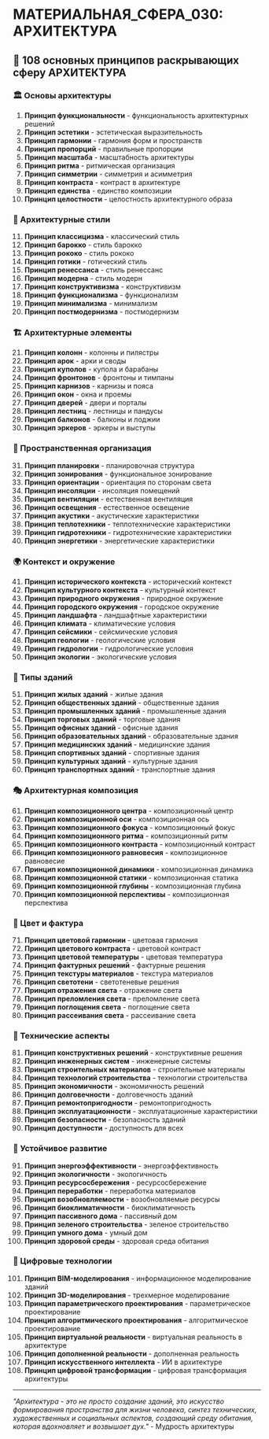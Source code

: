 # МАТЕРИАЛЬНАЯ_СФЕРА_030: АРХИТЕКТУРА

## 🌟 108 основных принципов раскрывающих сферу АРХИТЕКТУРА

### 🏛️ Основы архитектуры

1. **Принцип функциональности** - функциональность архитектурных решений
2. **Принцип эстетики** - эстетическая выразительность
3. **Принцип гармонии** - гармония форм и пространств
4. **Принцип пропорций** - правильные пропорции
5. **Принцип масштаба** - масштабность архитектуры
6. **Принцип ритма** - ритмическая организация
7. **Принцип симметрии** - симметрия и асимметрия
8. **Принцип контраста** - контраст в архитектуре
9. **Принцип единства** - единство композиции
10. **Принцип целостности** - целостность архитектурного образа

### 🎨 Архитектурные стили

11. **Принцип классицизма** - классический стиль
12. **Принцип барокко** - стиль барокко
13. **Принцип рококо** - стиль рококо
14. **Принцип готики** - готический стиль
15. **Принцип ренессанса** - стиль ренессанс
16. **Принцип модерна** - стиль модерн
17. **Принцип конструктивизма** - конструктивизм
18. **Принцип функционализма** - функционализм
19. **Принцип минимализма** - минимализм
20. **Принцип постмодернизма** - постмодернизм

### 🏗️ Архитектурные элементы

21. **Принцип колонн** - колонны и пилястры
22. **Принцип арок** - арки и своды
23. **Принцип куполов** - купола и барабаны
24. **Принцип фронтонов** - фронтоны и тимпаны
25. **Принцип карнизов** - карнизы и пояса
26. **Принцип окон** - окна и проемы
27. **Принцип дверей** - двери и порталы
28. **Принцип лестниц** - лестницы и пандусы
29. **Принцип балконов** - балконы и лоджии
30. **Принцип эркеров** - эркеры и выступы

### 📐 Пространственная организация

31. **Принцип планировки** - планировочная структура
32. **Принцип зонирования** - функциональное зонирование
33. **Принцип ориентации** - ориентация по сторонам света
34. **Принцип инсоляции** - инсоляция помещений
35. **Принцип вентиляции** - естественная вентиляция
36. **Принцип освещения** - естественное освещение
37. **Принцип акустики** - акустические характеристики
38. **Принцип теплотехники** - теплотехнические характеристики
39. **Принцип гидротехники** - гидротехнические характеристики
40. **Принцип энергетики** - энергетические характеристики

### 🌍 Контекст и окружение

41. **Принцип исторического контекста** - исторический контекст
42. **Принцип культурного контекста** - культурный контекст
43. **Принцип природного окружения** - природное окружение
44. **Принцип городского окружения** - городское окружение
45. **Принцип ландшафта** - ландшафтные характеристики
46. **Принцип климата** - климатические условия
47. **Принцип сейсмики** - сейсмические условия
48. **Принцип геологии** - геологические условия
49. **Принцип гидрологии** - гидрологические условия
50. **Принцип экологии** - экологические условия

### 🏢 Типы зданий

51. **Принцип жилых зданий** - жилые здания
52. **Принцип общественных зданий** - общественные здания
53. **Принцип промышленных зданий** - промышленные здания
54. **Принцип торговых зданий** - торговые здания
55. **Принцип офисных зданий** - офисные здания
56. **Принцип образовательных зданий** - образовательные здания
57. **Принцип медицинских зданий** - медицинские здания
58. **Принцип спортивных зданий** - спортивные здания
59. **Принцип культурных зданий** - культурные здания
60. **Принцип транспортных зданий** - транспортные здания

### 🎭 Архитектурная композиция

61. **Принцип композиционного центра** - композиционный центр
62. **Принцип композиционной оси** - композиционная ось
63. **Принцип композиционного фокуса** - композиционный фокус
64. **Принцип композиционного ритма** - композиционный ритм
65. **Принцип композиционного контраста** - композиционный контраст
66. **Принцип композиционного равновесия** - композиционное равновесие
67. **Принцип композиционной динамики** - композиционная динамика
68. **Принцип композиционной статики** - композиционная статика
69. **Принцип композиционной глубины** - композиционная глубина
70. **Принцип композиционной перспективы** - композиционная перспектива

### 🌈 Цвет и фактура

71. **Принцип цветовой гармонии** - цветовая гармония
72. **Принцип цветового контраста** - цветовой контраст
73. **Принцип цветовой температуры** - цветовая температура
74. **Принцип фактурных решений** - фактурные решения
75. **Принцип текстуры материалов** - текстура материалов
76. **Принцип светотени** - светотеневые решения
77. **Принцип отражения света** - отражение света
78. **Принцип преломления света** - преломление света
79. **Принцип поглощения света** - поглощение света
80. **Принцип рассеивания света** - рассеивание света

### 🔧 Технические аспекты

81. **Принцип конструктивных решений** - конструктивные решения
82. **Принцип инженерных систем** - инженерные системы
83. **Принцип строительных материалов** - строительные материалы
84. **Принцип технологий строительства** - технологии строительства
85. **Принцип экономичности** - экономичность решений
86. **Принцип долговечности** - долговечность зданий
87. **Принцип ремонтопригодности** - ремонтопригодность
88. **Принцип эксплуатационности** - эксплуатационные характеристики
89. **Принцип безопасности** - безопасность зданий
90. **Принцип доступности** - доступность для всех

### 🌱 Устойчивое развитие

91. **Принцип энергоэффективности** - энергоэффективность
92. **Принцип экологичности** - экологичность
93. **Принцип ресурсосбережения** - ресурсосбережение
94. **Принцип переработки** - переработка материалов
95. **Принцип возобновляемости** - возобновляемые ресурсы
96. **Принцип биоклиматичности** - биоклиматичность
97. **Принцип пассивного дома** - пассивный дом
98. **Принцип зеленого строительства** - зеленое строительство
99. **Принцип умного дома** - умный дом
100. **Принцип здоровой среды** - здоровая среда обитания

### 📱 Цифровые технологии

101. **Принцип BIM-моделирования** - информационное моделирование зданий
102. **Принцип 3D-моделирования** - трехмерное моделирование
103. **Принцип параметрического проектирования** - параметрическое проектирование
104. **Принцип алгоритмического проектирования** - алгоритмическое проектирование
105. **Принцип виртуальной реальности** - виртуальная реальность в архитектуре
106. **Принцип дополненной реальности** - дополненная реальность
107. **Принцип искусственного интеллекта** - ИИ в архитектуре
108. **Принцип цифровой трансформации** - цифровая трансформация архитектуры

---

*"Архитектура - это не просто создание зданий, это искусство формирования пространства для жизни человека, синтез технических, художественных и социальных аспектов, создающий среду обитания, которая вдохновляет и возвышает дух."* - Мудрость архитектуры
